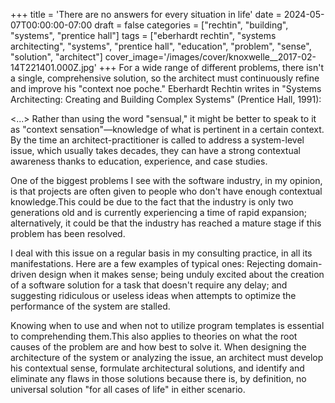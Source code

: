 +++
title = 'There are no answers for every situation in life'
date = 2024-05-07T00:00:00-07:00
draft = false
categories = ["rechtin", "building", "systems", "prentice hall"]
tags = ["eberhardt rechtin", "systems architecting", "systems", "prentice hall", "education", "problem", "sense", "solution", "architect"]
cover_image='/images/cover/knoxwelle__2017-02-14T221401.000Z.jpg'
+++
For a wide range of different problems, there isn't a single, comprehensive solution, so the architect must continuously refine and improve his "context noe poche." Eberhardt Rechtin writes in "Systems Architecting: Creating and Building Complex Systems" (Prentice Hall, 1991):

 <...> Rather than using the word "sensual," it might be better to speak to it as "context sensation"—knowledge of what is pertinent in a certain context. By the time an architect-practitioner is called to address a system-level issue, which usually takes decades, they can have a strong contextual awareness thanks to education, experience, and case studies. 

One of the biggest problems I see with the software industry, in my opinion, is that projects are often given to people who don't have enough contextual knowledge.This could be due to the fact that the industry is only two generations old and is currently experiencing a time of rapid expansion; alternatively, it could be that the industry has reached a mature stage if this problem has been resolved.

I deal with this issue on a regular basis in my consulting practice, in all its manifestations. Here are a few examples of typical ones: Rejecting domain-driven design when it makes sense; being unduly excited about the creation of a software solution for a task that doesn't require any delay; and suggesting ridiculous or useless ideas when attempts to optimize the performance of the system are stalled.

Knowing when to use and when not to utilize program templates is essential to comprehending them.This also applies to theories on what the root causes of the problem are and how best to solve it. When designing the architecture of the system or analyzing the issue, an architect must develop his contextual sense, formulate architectural solutions, and identify and eliminate any flaws in those solutions because there is, by definition, no universal solution "for all cases of life" in either scenario.